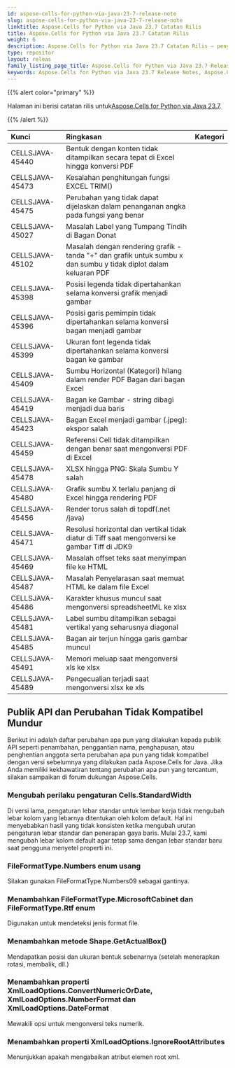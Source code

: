 ```yaml
---
id: aspose-cells-for-python-via-java-23-7-release-note
slug: aspose-cells-for-python-via-java-23-7-release-note
linktitle: Aspose.Cells for Python via Java 23.7 Catatan Rilis
title: Aspose.Cells for Python via Java 23.7 Catatan Rilis
weight: 6
description: Aspose.Cells for Python via Java 23.7 Catatan Rilis – penyempurnaan terkini, fitur baru, dan perbaikan
type: repositor
layout: releas
family_listing_page_title: Aspose.Cells for Python via Java 23.7 Release Note
keywords: Aspose.Cells for Python via Java 23.7 Release Notes, Aspose.Cells for Python via Java 23.7 updates and fixe
---
```

{{% alert color="primary" %}}

 Halaman ini berisi catatan rilis untuk[Aspose.Cells for Python via Java 23.7](https://releases.aspose.com/cells/python-java/new-releases/aspose.cells-for-python-via-java-23.7/).

{{% /alert %}}

|**Kunci**|**Ringkasan**|**Kategori**|
| :- | :- | :- |
|CELLSJAVA-45440|Bentuk dengan konten tidak ditampilkan secara tepat di Excel hingga konversi PDF|
|CELLSJAVA-45473|Kesalahan penghitungan fungsi EXCEL TRIM()|
|CELLSJAVA-45475|Perubahan yang tidak dapat dijelaskan dalam penanganan angka pada fungsi yang benar|
|CELLSJAVA-45027|Masalah Label yang Tumpang Tindih di Bagan Donat|
|CELLSJAVA-45102|Masalah dengan rendering grafik - tanda "+" dan grafik untuk sumbu x dan sumbu y tidak diplot dalam keluaran PDF|
|CELLSJAVA-45398|Posisi legenda tidak dipertahankan selama konversi grafik menjadi gambar|
|CELLSJAVA-45396|Posisi garis pemimpin tidak dipertahankan selama konversi bagan menjadi gambar|
|CELLSJAVA-45399|Ukuran font legenda tidak dipertahankan selama konversi bagan ke gambar|
|CELLSJAVA-45409|Sumbu Horizontal (Kategori) hilang dalam render PDF Bagan dari bagan Excel|
|CELLSJAVA-45419|Bagan ke Gambar - string dibagi menjadi dua baris|
|CELLSJAVA-45423| Bagan Excel menjadi gambar (.jpeg): ekspor salah|
|CELLSJAVA-45459|Referensi Cell tidak ditampilkan dengan benar saat mengonversi PDF di Excel|
|CELLSJAVA-45478|XLSX hingga PNG: Skala Sumbu Y salah|
|CELLSJAVA-45480|Grafik sumbu X terlalu panjang di Excel hingga rendering PDF|
|CELLSJAVA-45456|Render torus salah di topdf(.net /java)|
|CELLSJAVA-45471|Resolusi horizontal dan vertikal tidak diatur di Tiff saat mengonversi ke gambar Tiff di JDK9|
|CELLSJAVA-45469|Masalah offset teks saat menyimpan file ke HTML|
|CELLSJAVA-45487|Masalah Penyelarasan saat memuat HTML ke dalam file Excel|
|CELLSJAVA-45486| Karakter khusus muncul saat mengonversi spreadsheetML ke xlsx|
|CELLSJAVA-45481|Label sumbu ditampilkan sebagai vertikal yang seharusnya diagonal|
|CELLSJAVA-45485|Bagan air terjun hingga garis gambar muncul|
|CELLSJAVA-45491|Memori meluap saat mengonversi xls ke xlsx|
|CELLSJAVA-45489|Pengecualian terjadi saat mengonversi xlsx ke xls|

##  **Publik API dan Perubahan Tidak Kompatibel Mundur**

Berikut ini adalah daftar perubahan apa pun yang dilakukan kepada publik API seperti penambahan, penggantian nama, penghapusan, atau penghentian anggota serta perubahan apa pun yang tidak kompatibel dengan versi sebelumnya yang dilakukan pada Aspose.Cells for Java. Jika Anda memiliki kekhawatiran tentang perubahan apa pun yang tercantum, silakan sampaikan di forum dukungan Aspose.Cells.

###  **Mengubah perilaku pengaturan Cells.StandardWidth**

Di versi lama, pengaturan lebar standar untuk lembar kerja tidak mengubah lebar kolom yang lebarnya ditentukan oleh kolom default. Hal ini menyebabkan hasil yang tidak konsisten ketika mengubah urutan pengaturan lebar standar dan penerapan gaya baris. Mulai 23.7, kami mengubah lebar kolom default agar tetap sama dengan lebar standar baru saat pengguna menyetel properti ini.

###  **FileFormatType.Numbers enum usang**

Silakan gunakan FileFormatType.Numbers09 sebagai gantinya.

###  **Menambahkan FileFormatType.MicrosoftCabinet dan FileFormatType.Rtf enum**

Digunakan untuk mendeteksi jenis format file.

###  **Menambahkan metode Shape.GetActualBox()**

Mendapatkan posisi dan ukuran bentuk sebenarnya (setelah menerapkan rotasi, membalik, dll.)

###  **Menambahkan properti XmlLoadOptions.ConvertNumericOrDate, XmlLoadOptions.NumberFormat dan XmlLoadOptions.DateFormat**

Mewakili opsi untuk mengonversi teks numerik.

###  **Menambahkan properti XmlLoadOptions.IgnoreRootAttributes**

Menunjukkan apakah mengabaikan atribut elemen root xml.

